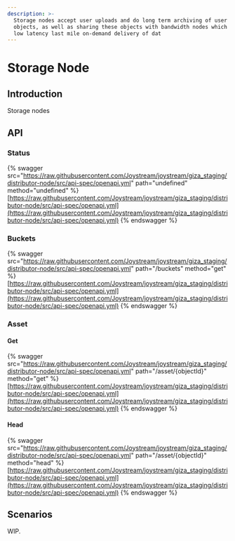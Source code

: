 ```yaml
---
description: >-
  Storage nodes accept user uploads and do long term archiving of user data
  objects, as well as sharing these objects with bandwidth nodes which do cached
  low latency last mile on-demand delivery of dat
---
```


# Storage Node

## Introduction

Storage nodes

## API

### Status

{% swagger src="https://raw.githubusercontent.com/Joystream/joystream/giza_staging/distributor-node/src/api-spec/openapi.yml" path="undefined" method="undefined" %}
[https://raw.githubusercontent.com/Joystream/joystream/giza_staging/distributor-node/src/api-spec/openapi.yml](https://raw.githubusercontent.com/Joystream/joystream/giza_staging/distributor-node/src/api-spec/openapi.yml)
{% endswagger %}

### Buckets

{% swagger src="https://raw.githubusercontent.com/Joystream/joystream/giza_staging/distributor-node/src/api-spec/openapi.yml" path="/buckets" method="get" %}
[https://raw.githubusercontent.com/Joystream/joystream/giza_staging/distributor-node/src/api-spec/openapi.yml](https://raw.githubusercontent.com/Joystream/joystream/giza_staging/distributor-node/src/api-spec/openapi.yml)
{% endswagger %}

### Asset

#### Get

{% swagger src="https://raw.githubusercontent.com/Joystream/joystream/giza_staging/distributor-node/src/api-spec/openapi.yml" path="/asset/{objectId}" method="get" %}
[https://raw.githubusercontent.com/Joystream/joystream/giza_staging/distributor-node/src/api-spec/openapi.yml](https://raw.githubusercontent.com/Joystream/joystream/giza_staging/distributor-node/src/api-spec/openapi.yml)
{% endswagger %}

#### Head

{% swagger src="https://raw.githubusercontent.com/Joystream/joystream/giza_staging/distributor-node/src/api-spec/openapi.yml" path="/asset/{objectId}" method="head" %}
[https://raw.githubusercontent.com/Joystream/joystream/giza_staging/distributor-node/src/api-spec/openapi.yml](https://raw.githubusercontent.com/Joystream/joystream/giza_staging/distributor-node/src/api-spec/openapi.yml)
{% endswagger %}

## Scenarios

WIP.
